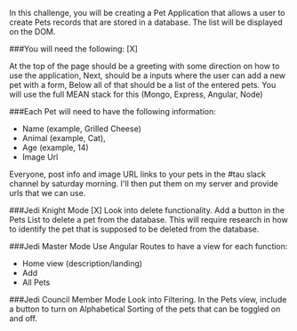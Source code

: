 In this challenge, you will be creating a Pet Application that allows a user to create Pets records that are stored in a database. The list will be displayed on the DOM.

###You will need the following: [X]

At the top of the page should be a greeting with some direction on how to use the application,
Next, should be a inputs where the user can add a new pet with a form,
Below all of that should be a list of the entered pets.
You will use the full MEAN stack for this (Mongo, Express, Angular, Node)

###Each Pet will need to have the following information:

* Name (example, Grilled Cheese)
* Animal (example, Cat),
* Age (example, 14)
* Image Url

Everyone, post info and image URL links to your pets in the #tau slack channel by saturday morning. I'll then put them on my server and provide urls that we can use.

###Jedi Knight Mode [X]
Look into delete functionality. Add a button in the Pets List to delete a pet from the database. This will require research in how to identify the pet that is supposed to be deleted from the database.

###Jedi Master Mode
Use Angular Routes to have a view for each function:

* Home view (description/landing)
* Add
* All Pets

###Jedi Council Member Mode
Look into Filtering. In the Pets view, include a button to turn on Alphabetical Sorting of the pets that can be toggled on and off.
